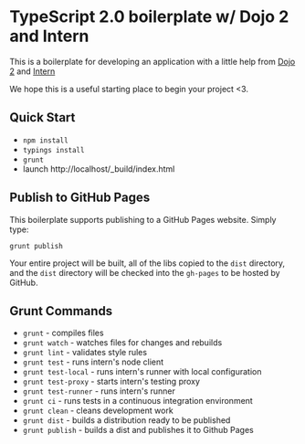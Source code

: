 # TypeScript 2.0 boilerplate w/ Dojo 2 and Intern

This is a boilerplate for developing an application with a little help from 
[Dojo 2](http://dojotoolkit.org/community/roadmap/) and [Intern](http://theintern.github.io/)

We hope this is a useful starting place to begin your project <3.

## Quick Start

* `npm install`
* `typings install`
* `grunt`
* launch http://localhost/_build/index.html

## Publish to GitHub Pages

This boilerplate supports publishing to a GitHub Pages website. Simply type:

`grunt publish`

Your entire project will be built, all of the libs copied to the `dist` directory, and the `dist` directory
will be checked into the `gh-pages` to be hosted by GitHub. 

## Grunt Commands

* `grunt` - compiles files
* `grunt watch` - watches files for changes and rebuilds
* `grunt lint` - validates style rules
* `grunt test` - runs intern's node client
* `grunt test-local` - runs intern's runner with local configuration
* `grunt test-proxy` - starts intern's testing proxy
* `grunt test-runner` - runs intern's runner
* `grunt ci` - runs tests in a continuous integration environment
* `grunt clean` - cleans development work
* `grunt dist` - builds a distribution ready to be published
* `grunt publish` - builds a dist and publishes it to Github Pages
